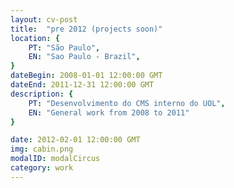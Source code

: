 ```yaml
---
layout: cv-post
title:  "pre 2012 (projects soon)"
location: {
	PT: "São Paulo",
	EN: "Sao Paulo - Brazil",
}
dateBegin: 2008-01-01 12:00:00 GMT
dateEnd: 2011-12-31 12:00:00 GMT
description: {
	PT: "Desenvolvimento do CMS interno do UOL",
	EN: "General work from 2008 to 2011"
}

date: 2012-02-01 12:00:00 GMT
img: cabin.png
modalID: modalCircus
category: work
---
```

